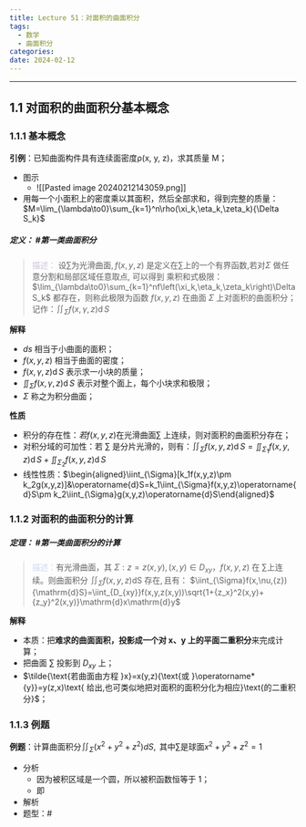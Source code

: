 ```yaml
---
title: Lecture 51：对面积的曲面积分
tags:
  - 数学
  - 曲面积分
categories: 
date: 2024-02-12
---
```

---
## 1.1 对面积的曲面积分基本概念
### 1.1.1 基本概念
**引例**：已知曲面构件具有连续面密度ρ(x, y, z)，求其质量 M；
+ 图示
	+ ![[Pasted image 20240212143059.png]]
+ 用每一个小面积上的密度乘以其面积，然后全部求和，得到完整的质量：$M=\lim_{\lambda\to0}\sum_{k=1}^n\rho(\xi_k,\eta_k,\zeta_k){\Delta S_k}$

##### **定义**： #第一类曲面积分
> <font color="#ccc1d9">描述：</font> $\text{设}\sum\text{为光滑曲面},f(x,y,z)\text{ 是定义在}\sum\text{上的一}\text{个有界函数,若对}\Sigma\text{ 做任意分割和局部区域任意取点},$ 可以得到
> 乘积和式极限：$\lim_{\lambda\to0}\sum_{k=1}^nf\left(\xi_k,\eta_k,\zeta_k\right)\Delta S_k$
> 都存在，则称此极限为函数 $f(x,y,z)$ 在曲面 $\Sigma$ 上对面积的曲面积分；
> 记作：$\iint_{\Sigma}f(x,\gamma,z)\operatorname{d}S$

**解释**
+ $ds$ 相当于小曲面的面积；
+ $f(x,y,z)$ 相当于曲面的密度；
+ $f(x,\gamma,z)\operatorname{d}S$ 表示求一小块的质量；
+ $\iint_{\Sigma}f(x,\gamma,z)\operatorname{d}S$ 表示对整个面上，每个小块求和极限；
+ $\Sigma$ 称之为积分曲面；

**性质**
+ 积分的存在性：$若 f(x,y,z)\text{在光滑曲面}\sum\text{ 上连续}$，则对面积的曲面积分存在；
+ 对积分域的可加性：若 $\sum$ 是分片光滑的，则有：$\iint_{\Sigma}f(x,y,z)\operatorname{d}S=\iint_{\Sigma_{1}}f(x,y,z)\operatorname{d}S+\iint_{\Sigma_{2}}f(x,y,z)\operatorname{d}S$
+ 线性性质：$\begin{aligned}\iint_{\Sigma}[k_1f(x,y,z)\pm k_2g(x,y,z)]&\operatorname{d}S=k_1\iint_{\Sigma}f(x,y,z)\operatorname{d}S\pm k_2\iint_{\Sigma}g(x,y,z)\operatorname{d}S\end{aligned}$


### 1.1.2 对面积的曲面积分的计算
##### **定理**： #第一类曲面积分的计算
> <font color="#8db3e2"><font color="#c6d9f0">描述：</font></font>有光滑曲面，其 $\Sigma:z=z(x,y),(x,y)\in D_{xy}，f(x,y,z)\text{ 在 }\sum\text{上连续}$。则曲面积分 $\iint_{\Sigma}f(x,y,z)\text{dS 存在},\text{且有}$：
> $\iint_{\Sigma}f(x,\nu,{z}){\mathrm{d}S}=\iint_{D_{xy}}f(x,y,z(x,y))\sqrt{1+{z_x}^2(x,y)+{z_y}^2(x,y)}\mathrm{d}x\mathrm{d}y$

**解释**
+ 本质：把**难求的曲面面积，投影成一个对 x、y 上的平面二重积分**来完成计算；
+ 把曲面 $\sum$ 投影到 $D_{xy}$ 上；
+ $\tilde{\text{若曲面由方程 }x}=x(y,z){\text{或 }\operatorname*{y}}=y(z,x)\text{ 给出,也可类似地把对面积的面积分化为相应}\text{的二重积分}$；

### 1.1.3 例题
**例题**：$\text{计算曲面积分}\iint_{\Sigma}(x^2+y^2+z^2)dS,\text{ 其中}\sum\text{是球面}x^2+y^2+z^2=1$
+ 分析
	+ 因为被积区域是一个圆，所以被积函数恒等于 1；
	+ 即
+ 解析
+ 题型：#